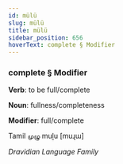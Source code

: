 ```yaml
---
id: mülü
slug: mülü
title: mülü
sidebar_position: 656
hoverText: complete § Modifier
---
```


### complete § Modifier

**Verb**: to be full/complete

**Noun**: fullness/completeness

**Modifier**: full/complete

Tamil முழு muḻu [muɻɯ]

*Dravidian Language Family*